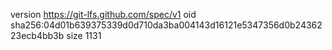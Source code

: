 version https://git-lfs.github.com/spec/v1
oid sha256:04d01b639375339d0d710da3ba004143d16121e5347356d0b2436223ecb4bb3b
size 1131
